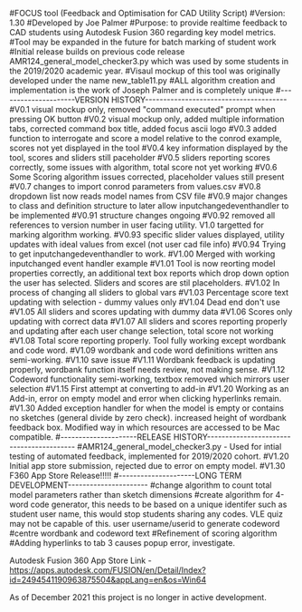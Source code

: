 #FOCUS tool (Feedback and Optimisation for CAD Utility Script)
#Version: 1.30
#Developed by Joe Palmer
#Purpose: to provide realtime feedback to CAD students using Autodesk Fusion 360 regarding key model metrics.
#Tool may be expanded in the future for batch marking of student work
#Initial release builds on previous code release AMR124_general_model_checker3.py which was used by some students in the 2019/2020 academic year.
#Visaul mockup of this tool was originally developed under the name new_table11.py
#ALL algorithm creation and implementation is the work of Joseph Palmer and is completely unique
#---------------------VERSION HISTORY---------------------------------------
#V0.1 visual mockup only, removed "command executed" prompt when pressing OK button
#V0.2 visual mockup only, added multiple information tabs, corrected command box title, added focus ascii logo
#V0.3 added function to interrogate and score a model relative to the conrod example, scores not yet displayed in the tool
#V0.4 key information displayed by the tool, scores and sliders still paceholder
#V0.5 sliders reporting scores correctly, some issues with algorithm, total score not yet working
#V0.6 Some Scoring algorithm issues corrected, placeholder values still present
#V0.7 changes to import conrod parameters from values.csv
#V0.8 dropdown list now reads model names from CSV file
#V0.9 major changes to class and definition structure to later allow inputchangedeventhandler to be implemented
#V0.91 structure changes ongoing
#V0.92 removed all references to version number in user facing utility. V1.0 targetted for marking algorithm working.
#V0.93 specific slider values displayed, utility updates with ideal values from excel (not user cad file info)
#V0.94 Trying to get inputchangedeventhandler to work.
#V1.00 Merged with working inputchanged event handler example
#V1.01 Tool is now reorting model properties correctly, an additional text box reports which drop down option the user has selected. Sliders and scores are stil placeholders. 
#V1.02 In process of changing all sliders to global vars
#V1.03 Percentage score text updating with selection - dummy values only
#V1.04 Dead end don't use
#V1.05 All sliders and scores updating with dummy data
#V1.06 Scores only updating with correct data
#V1.07 All sliders and scores reporting properly and updating after each user change selection, total score not working
#V1.08 Total score reporting properly. Tool fully working except wordbank and code word.
#V1.09 wordbank and code word definitions written ans semi-working.
#V1.10 save issue
#V1.11 Wordbank feedback is updating properly, wordbank function itself needs review, not making sense.
#V1.12 Codeword functionality semi-working, textbox removed which mirrors user selection
#V1.15 First attempt at converting to add-in
#V1.20 Working as an Add-in, error on empty model and error when clicking hyperlinks remain.
#V1.30 Added exception handler for when the model is empty or contains no sketches (general divide by zero check). increased height of wordbank feedback box. Modified way in which resources are accessed to be Mac compatible.
#---------------------RELEASE HISTORY-----------------------------------------
#AMR124_general_model_checker3.py - Used for intial testing of automated feedback, implemented for 2019/2020 cohort.
#V1.20 Initial app store submission, rejected due to error on empty model.
#V1.30 F360 App Store Release!!!!!
#---------------------LONG TERM DEVELOPMENT----------------------
#change algorithm to count total model parameters rather than sketch dimensions
#create algorithm for 4-word code generator, this needs to be based on a unique identifer such as student user name, this would stop students sharing any codes. VLE quiz may not be capable of this. user username/userid to generate codeword
#centre wordbank and codeword text
#Refinement of scoring algorithm
#Adding hyperlinks to tab 3 causes popup error, investigate.

Autodesk Fusion 360 App Store Link - https://apps.autodesk.com/FUSION/en/Detail/Index?id=2494541190963875504&appLang=en&os=Win64

As of December 2021 this project is no longer in active development.
